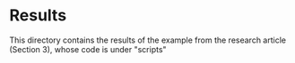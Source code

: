 # Results
This directory contains the results of the example from the research article (Section 3), whose code is under "scripts"
